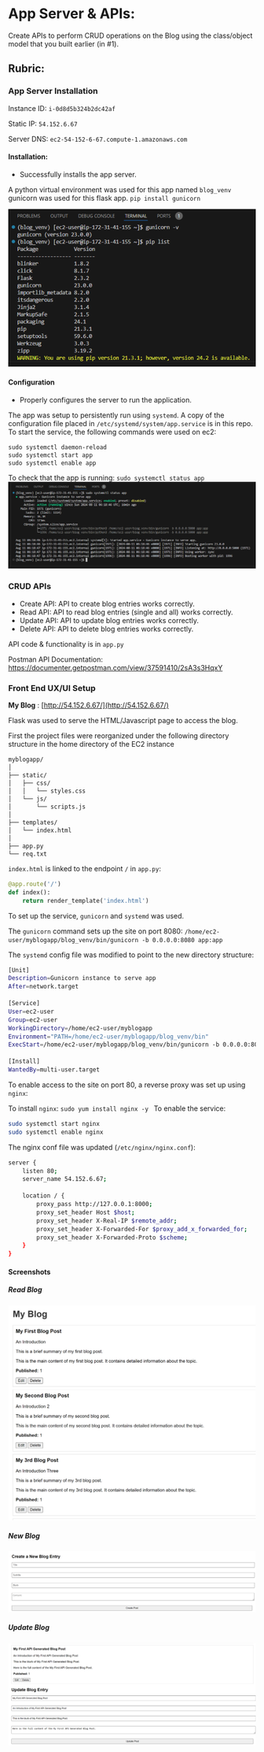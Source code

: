 # App Server & APIs:

Create APIs to perform CRUD operations on the Blog using the class/object model that you built earlier (in #1). 

## Rubric:

### App Server Installation 

Instance ID: `i-0d8d5b324b2dc42af`

Static IP: `54.152.6.67`

Server DNS: `ec2-54-152-6-67.compute-1.amazonaws.com`

#### Installation: 
- Successfully installs the app server. 

A python virtual environment was used for this app named `blog_venv` 
gunicorn was used for this flask app. 
`pip install gunicorn` 

![venv setup](/images/venv_list.png)

#### Configuration 
- Properly configures the server to run the application. 

The app was setup to persistently run using `systemd`. A copy of the configuration file placed in `/etc/systemd/system/app.service` is in this repo.
To start the service, the following commands were used on ec2:
```
sudo systemctl daemon-reload
sudo systemctl start app
sudo systemctl enable app
```

To check that the app is running: `sudo systemctl status app`
![app status](/images/systemd_service_status.png)

### CRUD APIs 
- Create API: API to create blog entries works correctly. 
- Read API: API to read blog entries (single and all) works correctly. 
- Update API: API to update blog entries works correctly. 
- Delete API: API to delete blog entries works correctly. 

API code & functionality is in `app.py`

Postman API Documentation:
https://documenter.getpostman.com/view/37591410/2sA3s3HqxY

### Front End UX/UI Setup

**My Blog** : [http://54.152.6.67/](http://54.152.6.67/)

Flask was used to serve the HTML/Javascript page to access the blog. 

First the project files were reorganized under the following directory structure in the home directory of the EC2 instance
```
myblogapp/
│
├── static/
│   ├── css/
│   │   └── styles.css
│   └── js/
│       └── scripts.js
│
├── templates/
│   └── index.html
│
├── app.py
└── req.txt
```

`index.html` is linked to the endpoint `/` in `app.py`:
```python
@app.route('/')
def index():
    return render_template('index.html')
```

To set up the service, `gunicorn` and `systemd` was used.

The `gunicorn` command sets up the site on port 8080:
`/home/ec2-user/myblogapp/blog_venv/bin/gunicorn -b 0.0.0.0:8080 app:app`

The `systemd` config file was modified to point to the new directory structure:
```bash
[Unit]
Description=Gunicorn instance to serve app
After=network.target

[Service]
User=ec2-user
Group=ec2-user
WorkingDirectory=/home/ec2-user/myblogapp
Environment="PATH=/home/ec2-user/myblogapp/blog_venv/bin"
ExecStart=/home/ec2-user/myblogapp/blog_venv/bin/gunicorn -b 0.0.0.0:8080 app:app

[Install]
WantedBy=multi-user.target
```

To enable access to the site on port 80, a reverse proxy was set up using `nginx`:

To install `nginx`: `sudo yum install nginx -y `
To enable the service: 
```bash
sudo systemctl start nginx
sudo systemctl enable nginx
```
The nginx conf file was updated (`/etc/nginx/nginx.conf`):
```bash
server {
    listen 80;
    server_name 54.152.6.67;

    location / {
        proxy_pass http://127.0.0.1:8000;
        proxy_set_header Host $host;
        proxy_set_header X-Real-IP $remote_addr;
        proxy_set_header X-Forwarded-For $proxy_add_x_forwarded_for;
        proxy_set_header X-Forwarded-Proto $scheme;
    }
}
```

#### Screenshots

##### Read Blog
![Read Blog](/images/read_blog_frontpage.png)

##### New Blog
![Create Blog](/images/new_blog_ui.png)

##### Update Blog
![Update Blog](/images/update_blog.png)




